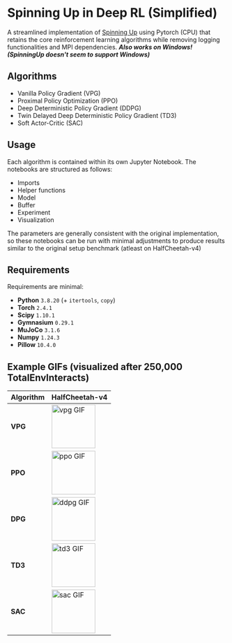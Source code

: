 # Spinning Up in Deep RL (Simplified)
A streamlined implementation of [Spinning Up](https://spinningup.openai.com/en/latest/) using Pytorch (CPU) that retains the core reinforcement learning algorithms while removing logging functionalities and MPI dependencies. ***Also works on Windows! (SpinningUp doesn't seem to support Windows)***

## Algorithms
- Vanilla Policy Gradient (VPG)
- Proximal Policy Optimization (PPO)
- Deep Deterministic Policy Gradient (DDPG)
- Twin Delayed Deep Deterministic Policy Gradient (TD3)
- Soft Actor-Critic (SAC)

## Usage
Each algorithm is contained within its own Jupyter Notebook. The notebooks are structured as follows:
- Imports
- Helper functions
- Model
- Buffer
- Experiment
- Visualization

The parameters are generally consistent with the original implementation, so these notebooks can be run with minimal adjustments to produce results similar to the original setup benchmark (atleast on HalfCheetah-v4)

## Requirements
Requirements are minimal: 

- **Python** `3.8.20` (+ `itertools`, `copy`)
- **Torch** `2.4.1`
- **Scipy** `1.10.1`
- **Gymnasium** `0.29.1`
- **MuJoCo** `3.1.6`
- **Numpy** `1.24.3`
- **Pillow** `10.4.0`

## Example GIFs (visualized after 250,000 TotalEnvInteracts)
| Algorithm | HalfCheetah-v4 |
|-----------|-----|
| **VPG**   | <img src="gifs/vpg.gif" alt="vpg GIF" width="100"/> |
| **PPO**   | <img src="gifs/ppo.gif" alt="ppo GIF" width="100"/> |
| **DPG**   | <img src="gifs/ddpg.gif" alt="ddpg GIF" width="100"/> |
| **TD3**   | <img src="gifs/td3.gif" alt="td3 GIF" width="100"/> |
| **SAC**   | <img src="gifs/sac.gif" alt="sac GIF" width="100"/> |
